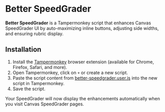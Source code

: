 # Better SpeedGrader

**Better SpeedGrader** is a Tampermonkey script that enhances Canvas SpeedGrader UI by auto-maximizing inline buttons, adjusting side widths, and ensuring rubric display.

## Installation

1. Install the [Tampermonkey](https://tampermonkey.net/) browser extension (available for Chrome, Firefox, Safari, and more).
2. Open Tampermonkey, click on `+` or create a new script.
3. Paste the script content from [better-speedgrader.user.js](./better-speedgrader.user.js) into the new script in Tampermonkey.
4. Save the script.

Your SpeedGrader will now display the enhancements automatically when you visit Canvas SpeedGrader pages.
